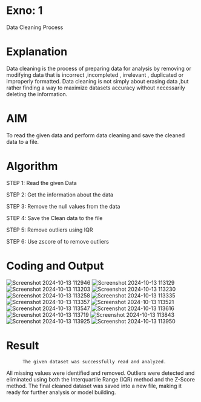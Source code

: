 # Exno: 1
Data Cleaning Process

# Explanation
Data cleaning is the process of preparing data for analysis by removing or modifying data that is incorrect ,incompleted , irrelevant , duplicated or improperly formatted. Data cleaning is not simply about erasing data ,but rather finding a way to maximize datasets accuracy without necessarily deleting the information.

# AIM 
To read the given data and perform data cleaning and save the cleaned data to a file.

# Algorithm
STEP 1: Read the given Data

STEP 2: Get the information about the data

STEP 3: Remove the null values from the data

STEP 4: Save the Clean data to the file

STEP 5: Remove outliers using IQR

STEP 6: Use zscore of to remove outliers
# Coding and Output
![Screenshot 2024-10-13 112946](https://github.com/user-attachments/assets/dc026a6f-97ff-4d7c-bd2f-ff7ecb07eafe) 
![Screenshot 2024-10-13 113129](https://github.com/user-attachments/assets/5e6d5654-b386-4957-b740-41f13e5df151)
![Screenshot 2024-10-13 113203](https://github.com/user-attachments/assets/bc5580cb-fd56-46f9-9c19-1236e85acbf6)
![Screenshot 2024-10-13 113230](https://github.com/user-attachments/assets/4fbd97a6-6b22-45f0-a397-f92618b35258)
![Screenshot 2024-10-13 113258](https://github.com/user-attachments/assets/3e1f36f4-a337-4a88-ab21-fc4df8972db0)
![Screenshot 2024-10-13 113335](https://github.com/user-attachments/assets/9db2b491-37b7-4d15-aa31-bf89dc4e2533)
![Screenshot 2024-10-13 113357](https://github.com/user-attachments/assets/bcb9aff5-68ff-4106-8abd-eae099234ef2)
![Screenshot 2024-10-13 113521](https://github.com/user-attachments/assets/ccceab01-571e-44ae-931f-1d3ce7ff17d7)
![Screenshot 2024-10-13 113547](https://github.com/user-attachments/assets/efbee973-3b53-4155-80f4-e4819729c024)
![Screenshot 2024-10-13 113616](https://github.com/user-attachments/assets/7eba817d-8f29-4be2-843d-2c2fe6029f87)
![Screenshot 2024-10-13 113719](https://github.com/user-attachments/assets/607aaf3d-43fe-4571-a724-dfc81038b5dc)
![Screenshot 2024-10-13 113843](https://github.com/user-attachments/assets/9867b16e-72d2-41df-8588-4b90a5272de2)
![Screenshot 2024-10-13 113925](https://github.com/user-attachments/assets/bddbd0cc-f8f4-41f4-b685-c3b4fc0b9ee5)
![Screenshot 2024-10-13 113950](https://github.com/user-attachments/assets/09adf2b2-191b-40b2-8d7d-8d6d934a069e)




# Result
          The given dataset was successfully read and analyzed.
All missing values were identified and removed. Outliers were detected and eliminated using both the Interquartile Range (IQR) method and the Z-Score method. The final cleaned dataset was saved into a new file, making it ready for further analysis or model building.
